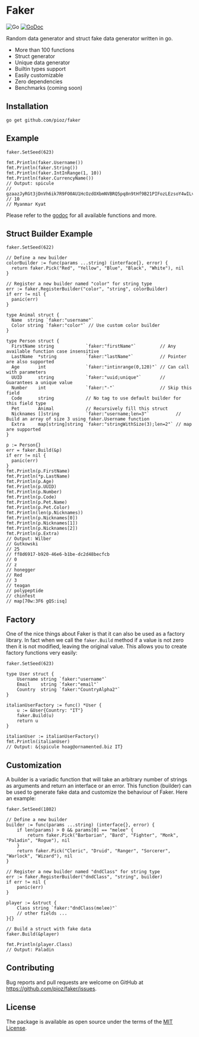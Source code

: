 # Faker

![Go](https://github.com/pioz/faker/workflows/Go/badge.svg)
[![GoDoc](https://godoc.org/github.com/pioz/faker?status.svg)](https://godoc.org/github.com/pioz/faker)

Random data generator and struct fake data generator written in go.

* More than 100 functions
* Struct generator
* Unique data generator
* Builtin types support
* Easily customizable
* Zero dependencies
* Benchmarks (coming soon)

## Installation

    go get github.com/pioz/faker

## Example

    faker.SetSeed(623)

    fmt.Println(faker.Username())
    fmt.Println(faker.String())
    fmt.Println(faker.IntInRange(1, 10))
    fmt.Println(faker.CurrencyName())
    // Output: spicule
    // gzaazJyRGt3jDnVh6ik7R9FO0AU1HcOzdOXbmNVBRQ5pq8n9tHf9B21PIFozLEzsoY4wILvZjTxSLQmD3UOAamDgVR411T3YHleDTgLuz90XSO3NFZm1AnaJiJamVRcNGD2zmi4qWkcjKF3E4JKgn1DiCeC3eSb5WELsw8XqRzlvJqG
    // 10
    // Myanmar Kyat

Please refer to the [godoc](https://godoc.org/github.com/pioz/faker) for all available functions and more.

## Struct Builder Example

    faker.SetSeed(622)

    // Define a new builder
    colorBuilder := func(params ...string) (interface{}, error) {
      return faker.Pick("Red", "Yellow", "Blue", "Black", "White"), nil
    }

    // Register a new builder named "color" for string type
    err := faker.RegisterBuilder("color", "string", colorBuilder)
    if err != nil {
      panic(err)
    }

    type Animal struct {
      Name  string `faker:"username"`
      Color string `faker:"color"` // Use custom color builder
    }

    type Person struct {
      FirstName string            `faker:"firstName"`         // Any available function case insensitive
      LastName  *string           `faker:"lastName"`          // Pointer are also supported
      Age       int               `faker:"intinrange(0,120)"` // Can call with parameters
      UUID      string            `faker:"uuid;unique"`       // Guarantees a unique value
      Number    int               `faker:"-"`                 // Skip this field
      Code      string            // No tag to use default builder for this field type
      Pet       Animal            // Recursively fill this struct
      Nicknames []string          `faker:"username;len=3"`          // Build an array of size 3 using faker.Username function
      Extra     map[string]string `faker:"stringWithSize(3);len=2"` // map are supported
    }

    p := Person{}
    err = faker.Build(&p)
    if err != nil {
      panic(err)
    }
    fmt.Println(p.FirstName)
    fmt.Println(*p.LastName)
    fmt.Println(p.Age)
    fmt.Println(p.UUID)
    fmt.Println(p.Number)
    fmt.Println(p.Code)
    fmt.Println(p.Pet.Name)
    fmt.Println(p.Pet.Color)
    fmt.Println(len(p.Nicknames))
    fmt.Println(p.Nicknames[0])
    fmt.Println(p.Nicknames[1])
    fmt.Println(p.Nicknames[2])
    fmt.Println(p.Extra)
    // Output: Wilber
    // Gutkowski
    // 25
    // ff8d6917-b920-46e6-b1be-dc2d48becfcb
    // 0
    // z
    // honegger
    // Red
    // 3
    // teagan
    // polypeptide
    // chinfest
    // map[70w:3F6 gQS:isq]

## Factory

One of the nice things about Faker is that it can also be used as a factory
library. In fact when we call the `faker.Build` method if a value is not zero
then it is not modified, leaving the original value. This allows you to create
factory functions very easily:

    faker.SetSeed(623)

    type User struct {
        Username string `faker:"username"`
        Email    string `faker:"email"`
        Country  string `faker:"CountryAlpha2"`
    }

    italianUserFactory := func() *User {
        u := &User{Country: "IT"}
        faker.Build(u)
        return u
    }

    italianUser := italianUserFactory()
    fmt.Println(italianUser)
    // Output: &{spicule hoag@ornamented.biz IT}

## Customization

A builder is a variadic function that will take an arbitrary number of strings
as arguments and return an interface or an error. This function (builder) can
be used to generate fake data and customize the behaviour of Faker. Here an example:

    faker.SetSeed(1802)

    // Define a new builder
    builder := func(params ...string) (interface{}, error) {
        if len(params) > 0 && params[0] == "melee" {
            return faker.Pick("Barbarian", "Bard", "Fighter", "Monk", "Paladin", "Rogue"), nil
        }
        return faker.Pick("Cleric", "Druid", "Ranger", "Sorcerer", "Warlock", "Wizard"), nil
    }

    // Register a new builder named "dndClass" for string type
    err := faker.RegisterBuilder("dndClass", "string", builder)
    if err != nil {
        panic(err)
    }

    player := &struct {
        Class string `faker:"dndClass(melee)"`
        // other fields ...
    }{}

    // Build a struct with fake data
    faker.Build(&player)

    fmt.Println(player.Class)
    // Output: Paladin

## Contributing

Bug reports and pull requests are welcome on GitHub at https://github.com/pioz/faker/issues.

## License

The package is available as open source under the terms of the [MIT License](http://opensource.org/licenses/MIT).






